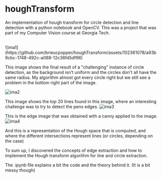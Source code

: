 # houghTransform
An implementation of hough transform for circle detection and line detection with a python notebook and OpenCV.
This was a project that was part of my Computer Vision course at Georgia Tech.

<br>
![ima1](https://github.com/brieucpopper/houghTransform/assets/102361078/a93b9cbc-1748-492c-a088-12c36fd5df96)

This image shows the final result of a "challenging" instance of circle detection, as the background isn't uniform and the circles don't all have the same radius. My algorithm almost got every circle right but we still see a problem in the bottom right part of the image.

![ima2](https://github.com/brieucpopper/houghTransform/assets/102361078/c519058b-a3b4-4acc-a96b-9072783bd50f)

This image shows the top 20 lines found in this image, where an interesting challenge was to try to detect the pens edges.
![ima3](https://github.com/brieucpopper/houghTransform/assets/102361078/97723e1d-8b90-4543-bada-05429d52f8cc)

This is the edge image that was obtained with a canny applied to the image.
![ima4](https://github.com/brieucpopper/houghTransform/assets/102361078/25ca41fd-263e-4117-b9d9-aebd9418ba44)


And this is a representation of the Hough space that is computed, and where the different intersections represent lines (or circles, depending on the case)



To sum up, I discovered the concepts of edge extraction and how to implement the Hough transform algorithm for line and circle extraction.

The .ipynb file explains a bit the code and the theory behind it. (It is a bit messy though)
